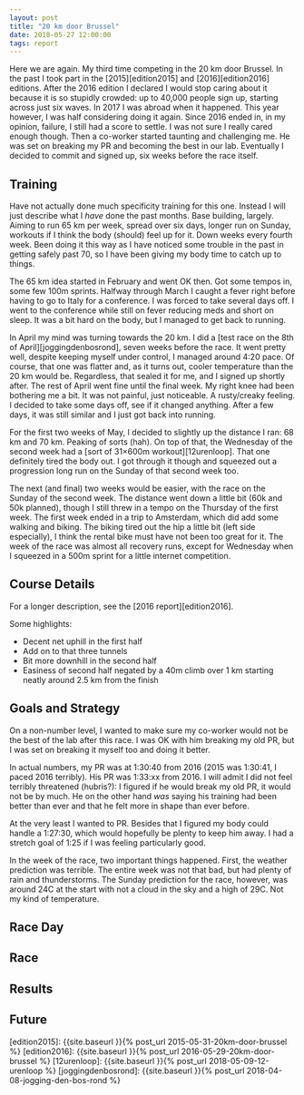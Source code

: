 ```yaml
---
layout: post
title: "20 km door Brussel"
date: 2018-05-27 12:00:00
tags: report
---
```


Here we are again. My third time competing in the 20 km door Brussel. In the
past I took part in the [2015][edition2015] and [2016][edition2016] editions.
After the 2016 edition I declared I would stop caring about it because it is so
stupidly crowded: up to 40,000 people sign up, starting across just six waves.
In 2017 I was abroad when it happened. This year however, I was half
considering doing it again.  Since 2016 ended in, in my opinion, failure, I
still had a score to settle. I was not sure I really cared enough though. Then
a co-worker started taunting and challenging me. He was set on breaking my PR
and becoming the best in our lab. Eventually I decided to commit and signed up,
six weeks before the race itself.

## Training

Have not actually done much specificity training for this one. Instead I will
just describe what I _have_ done the past months. Base building, largely.
Aiming to run 65 km per week, spread over six days, longer run on Sunday,
workouts if I think the body (should) feel up for it. Down weeks every fourth
week. Been doing it this way as I have noticed some trouble in the past in
getting safely past 70, so I have been giving my body time to catch up to
things.

The 65 km idea started in February and went OK then. Got some tempos in, some
few 100m sprints. Halfway through March I caught a fever right before having to
go to Italy for a conference.  I was forced to take several days off.  I went
to the conference while still on fever reducing meds and short on sleep. It was
a bit hard on the body, but I managed to get back to running.

In April my mind was turning towards the 20 km. I did a [test race on the 8th
of April][joggingdenbosrond], seven weeks before the race. It went pretty well,
despite keeping myself under control, I managed around 4:20 pace. Of course,
that one was flatter and, as it turns out, cooler temperature than the 20 km
would be. Regardless, that sealed it for me, and I signed up shortly after. The
rest of April went fine until the final week. My right knee had been bothering
me a bit. It was not painful, just noticeable. A rusty/creaky feeling. I
decided to take some days off, see if it changed anything. After a few days, it
was still similar and I just got back into running.

For the first two weeks of May, I decided to slightly up the distance I ran: 68
km and 70 km. Peaking of sorts (hah).  On top of that, the Wednesday of the
second week had a [sort of 31×600m workout][12urenloop]. That one definitely
tired the body out.  I got through it though and squeezed out a progression
long run on the Sunday of that second week too.

The next (and final) two weeks would be easier, with the race on the Sunday of
the second week. The distance went down a little bit (60k and 50k planned),
though I still threw in a tempo on the Thursday of the first week. The first
week ended in a trip to Amsterdam, which did add some walking and biking. The
biking tired out the hip a little bit (left side especially), I think the
rental bike must have not been too great for it. The week of the race was
almost all recovery runs, except for Wednesday when I squeezed in a 500m sprint
for a little internet competition.

## Course Details

For a longer description, see the [2016 report][edition2016].

Some highlights:

- Decent net uphill in the first half
- Add on to that three tunnels
- Bit more downhill in the second half
- Easiness of second half negated by a 40m climb over 1 km starting neatly
  around 2.5 km from the finish

## Goals and Strategy

On a non-number level, I wanted to make sure my co-worker would not be the best
of the lab after this race. I was OK with him breaking my old PR, but I was set
on breaking it myself too and doing it better.

In actual numbers, my PR was at 1:30:40 from 2016 (2015 was 1:30:41, I paced
2016 terribly). His PR was 1:33:xx from 2016. I will admit I did not feel
terribly threatened (hubris?): I figured if he would break my old PR, it would
not be by much. He on the other hand _was_ saying his training had been better
than ever and that he felt more in shape than ever before.

At the very least I wanted to PR. Besides that I figured my body could handle a
1:27:30, which would hopefully be plenty to keep him away. I had a stretch goal
of 1:25 if I was feeling particularly good.

In the week of the race, two important things happened. First, the weather
prediction was terrible. The entire week was not that bad, but had plenty of
rain and thunderstorms. The Sunday prediction for the race, however, was around
24C at the start with not a cloud in the sky and a high of 29C. Not my kind of
temperature.

## Race Day

## Race

## Results

## Future

[strava]: https://www.strava.com/activities/1599138377
[edition2015]: {{site.baseurl }}{% post_url 2015-05-31-20km-door-brussel %}
[edition2016]: {{site.baseurl }}{% post_url 2016-05-29-20km-door-brussel %}
[12urenloop]: {{site.baseurl }}{% post_url 2018-05-09-12-urenloop %}
[joggingdenbosrond]: {{site.baseurl }}{% post_url 2018-04-08-jogging-den-bos-rond %}
